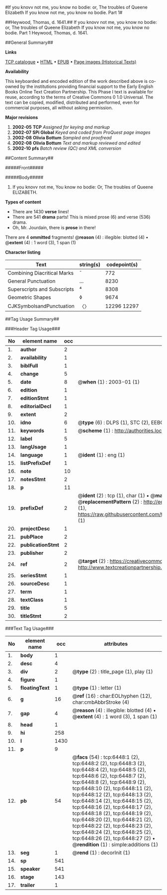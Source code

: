 #If you knovv not me, you know no bodie: or, The troubles of Queene Elizabeth If you know not me, you know no bodie. Part 1#

##Heywood, Thomas, d. 1641.##
If you knovv not me, you know no bodie: or, The troubles of Queene Elizabeth
If you know not me, you know no bodie. Part 1
Heywood, Thomas, d. 1641.

##General Summary##

**Links**

[TCP catalogue](http://www.ota.ox.ac.uk/tcp/)  • 
[HTML](http://tei.it.ox.ac.uk/tcp/Texts-HTML/free/A03/A03208.html)  • 
[EPUB](http://tei.it.ox.ac.uk/tcp/Texts-EPUB/free/A03/A03208.epub) • 
[Page images (Historical Texts)](https://data.historicaltexts.jisc.ac.uk/view?pubId=eebo-99841834e&pageId=eebo-99841834e-6448-1)

**Availability**

This keyboarded and encoded edition of the
	       work described above is co-owned by the institutions
	       providing financial support to the Early English Books
	       Online Text Creation Partnership. This Phase I text is
	       available for reuse, according to the terms of Creative
	       Commons 0 1.0 Universal. The text can be copied,
	       modified, distributed and performed, even for
	       commercial purposes, all without asking permission.

**Major revisions**

1. __2002-05__ __TCP__ *Assigned for keying and markup*
1. __2002-07__ __SPi Global__ *Keyed and coded from ProQuest page images*
1. __2002-08__ __Olivia Bottum__ *Sampled and proofread*
1. __2002-08__ __Olivia Bottum__ *Text and markup reviewed and edited*
1. __2002-10__ __pfs__ *Batch review (QC) and XML conversion*

##Content Summary##

#####Front#####

#####Body#####

1. If you knovv not me, You know no bodie: Or, The troubles of Queene ELIZABETH.

**Types of content**

  * There are 1430 **verse** lines!
  * There are 541 **drama** parts! This is mixed prose (6) and verse (536) drama.
  * Oh, Mr. Jourdain, there is **prose** in there!

There are 4 **ommitted** fragments! 
 @__reason__ (4) : illegible: blotted (4)  •  @__extent__ (4) : 1 word (3), 1 span (1)

**Character listing**


|Text|string(s)|codepoint(s)|
|---|---|---|
|Combining             Diacritical Marks|̄|772|
|General Punctuation|…|8230|
|Superscripts             and Subscripts|⁴|8308|
|Geometric Shapes|◊|9674|
|CJKSymbolsandPunctuation|〈〉|12296 12297|

##Tag Usage Summary##

###Header Tag Usage###

|No|element name|occ|attributes|
|---|---|---|---|
|1.|__author__|2||
|2.|__availability__|1||
|3.|__biblFull__|1||
|4.|__change__|5||
|5.|__date__|8| @__when__ (1) : 2003-01 (1)|
|6.|__edition__|1||
|7.|__editionStmt__|1||
|8.|__editorialDecl__|1||
|9.|__extent__|2||
|10.|__idno__|6| @__type__ (6) : DLPS (1), STC (2), EEBO-CITATION (1), PROQUEST (1), VID (1)|
|11.|__keywords__|1| @__scheme__ (1) : http://authorities.loc.gov/ (1)|
|12.|__label__|5||
|13.|__langUsage__|1||
|14.|__language__|1| @__ident__ (1) : eng (1)|
|15.|__listPrefixDef__|1||
|16.|__note__|10||
|17.|__notesStmt__|2||
|18.|__p__|11||
|19.|__prefixDef__|2| @__ident__ (2) : tcp (1), char (1)  •  @__matchPattern__ (2) : ([0-9\-]+):([0-9IVX]+) (1), (.+) (1)  •  @__replacementPattern__ (2) : http://eebo.chadwyck.com/downloadtiff?vid=$1&page=$2 (1), https://raw.githubusercontent.com/textcreationpartnership/Texts/master/tcpchars.xml#$1 (1)|
|20.|__projectDesc__|1||
|21.|__pubPlace__|2||
|22.|__publicationStmt__|2||
|23.|__publisher__|2||
|24.|__ref__|2| @__target__ (2) : https://creativecommons.org/publicdomain/zero/1.0/ (1), http://www.textcreationpartnership.org/docs/. (1)|
|25.|__seriesStmt__|1||
|26.|__sourceDesc__|1||
|27.|__term__|1||
|28.|__textClass__|1||
|29.|__title__|5||
|30.|__titleStmt__|2||


###Text Tag Usage###

|No|element name|occ|attributes|
|---|---|---|---|
|1.|__body__|1||
|2.|__desc__|4||
|3.|__div__|2| @__type__ (2) : title_page (1), play (1)|
|4.|__figure__|1||
|5.|__floatingText__|1| @__type__ (1) : letter (1)|
|6.|__g__|16| @__ref__ (16) : char:EOLhyphen (12), char:cmbAbbrStroke (4)|
|7.|__gap__|4| @__reason__ (4) : illegible: blotted (4)  •  @__extent__ (4) : 1 word (3), 1 span (1)|
|8.|__head__|1||
|9.|__hi__|258||
|10.|__l__|1430||
|11.|__p__|9||
|12.|__pb__|54| @__facs__ (54) : tcp:6448:1 (2), tcp:6448:2 (2), tcp:6448:3 (2), tcp:6448:4 (2), tcp:6448:5 (2), tcp:6448:6 (2), tcp:6448:7 (2), tcp:6448:8 (2), tcp:6448:9 (2), tcp:6448:10 (2), tcp:6448:11 (2), tcp:6448:12 (2), tcp:6448:13 (2), tcp:6448:14 (2), tcp:6448:15 (2), tcp:6448:16 (2), tcp:6448:17 (2), tcp:6448:18 (2), tcp:6448:19 (2), tcp:6448:20 (2), tcp:6448:21 (2), tcp:6448:22 (2), tcp:6448:23 (2), tcp:6448:24 (2), tcp:6448:25 (2), tcp:6448:26 (2), tcp:6448:27 (2)  •  @__rendition__ (1) : simple:additions (1)|
|13.|__seg__|1| @__rend__ (1) : decorInit (1)|
|14.|__sp__|541||
|15.|__speaker__|541||
|16.|__stage__|143||
|17.|__trailer__|1||
